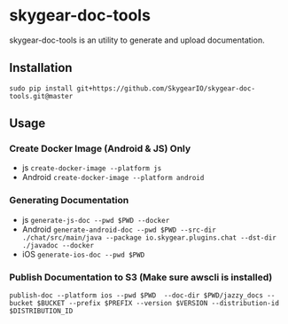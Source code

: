 # skygear-doc-tools
skygear-doc-tools is an utility to generate and upload documentation.

## Installation
`sudo pip install git+https://github.com/SkygearIO/skygear-doc-tools.git@master`

## Usage
### Create Docker Image (Android & JS) Only
- js `create-docker-image --platform js`
- Android  `create-docker-image --platform android`
### Generating Documentation
- js `generate-js-doc --pwd $PWD --docker`
- Android `generate-android-doc --pwd $PWD --src-dir ./chat/src/main/java --package io.skygear.plugins.chat --dst-dir ./javadoc --docker`
- iOS `generate-ios-doc --pwd $PWD`
### Publish Documentation to S3 (Make sure awscli is installed)
`publish-doc --platform ios --pwd $PWD  --doc-dir $PWD/jazzy_docs --bucket $BUCKET --prefix $PREFIX --version $VERSION --distribution-id $DISTRIBUTION_ID`
